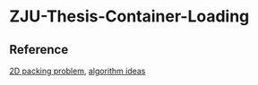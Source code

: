 # ZJU-Thesis-Container-Loading
## Reference
[2D packing problem](http://www.sciencedirect.com/science/article/pii/S0377221799003574), 
[algorithm ideas](https://www.jstor.org/stable/4102107?seq=1#page_scan_tab_contents)
